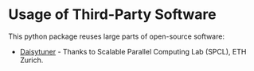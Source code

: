 # Usage of Third-Party Software

This python package reuses large parts of open-source software:

- [Daisytuner](https://github.com/daisytuner/daisytuner) -  Thanks to Scalable Parallel Computing Lab (SPCL), ETH Zurich.
